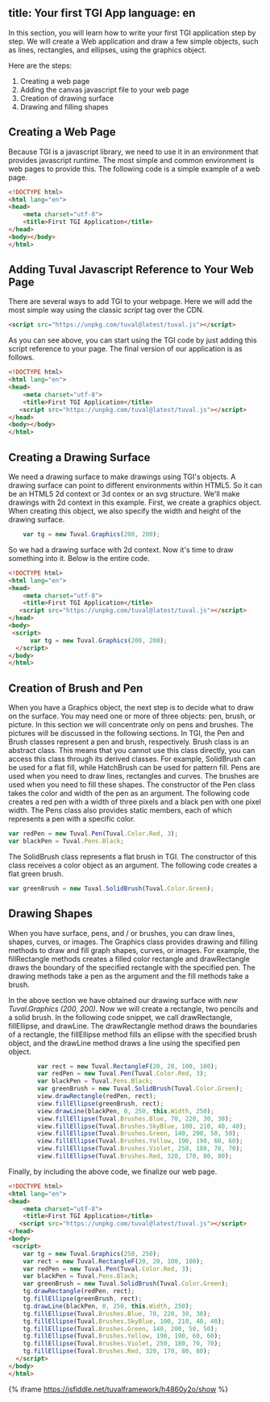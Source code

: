 title: Your first TGI App
language: en
---
In this section, you will learn how to write your first TGI application step by step. We will create a Web application and draw a few simple objects, such as lines, rectangles, and ellipses, using the graphics object.

Here are the steps:
1. Creating a web page
1. Adding the canvas javascript file to your web page
1. Creation of drawing surface
1. Drawing and filling shapes

## Creating a Web Page
Because TGI is a javascript library, we need to use it in an environment that provides javascript runtime. The most simple and common environment is web pages to provide this.  The following code is a simple example of a web page.

````html
<!DOCTYPE html>
<html lang="en">
<head>
    <meta charset="utf-8">
    <title>First TGI Application</title>
</head>
<body></body>
</html>
````

## Adding Tuval Javascript Reference to Your Web Page

There are several ways to add TGI to your webpage. Here we will add the most simple way using the classic *script* tag over the CDN.
````html
<script src="https://unpkg.com/tuval@latest/tuval.js"></script>
````
As you can see above, you can start using the TGI code by just adding this script reference to your page. The final version of our application is as follows.

````html
<!DOCTYPE html>
<html lang="en">
<head>
    <meta charset="utf-8">
    <title>First TGI Application</title>
   <script src="https://unpkg.com/tuval@latest/tuval.js"></script>
</head>
<body></body>
</html>
````

## Creating a Drawing Surface
We need a drawing surface to make drawings using TGI's objects. A drawing surface can point to different environments within HTML5. So it can be an HTML5 2d context or 3d contex or an svg structure. We'll make drawings with 2d context in this example. First, we create a graphics object. When creating this object, we also specify the width and height of the drawing surface.

```javascript
    var tg = new Tuval.Graphics(200, 200);
```

So we had a drawing surface with 2d context. Now it's time to draw something into it. Below is the entire code.

````html
<!DOCTYPE html>
<html lang="en">
<head>
    <meta charset="utf-8">
    <title>First TGI Application</title>
   <script src="https://unpkg.com/tuval@latest/tuval.js"></script>
</head>
<body>
 <script>
      var tg = new Tuval.Graphics(200, 200);
  </script>
</body>
</html>
````

## Creation of Brush and Pen

When you have a Graphics object, the next step is to decide what to draw on the surface. You may need one or more of three objects: pen, brush, or picture. In this section we will concentrate only on pens and brushes. The pictures will be discussed in the following sections.
In TGI, the Pen and Brush classes represent a pen and brush, respectively. Brush class is an abstract class. This means that you cannot use this class directly, you can access this class through its derived classes. For example, SolidBrush can be used for a flat fill, while HatchBrush can be used for pattern fill. Pens are used when you need to draw lines, rectangles and curves. The brushes are used when you need to fill these shapes.
The constructor of the Pen class takes the color and width of the pen as an argument. The following code creates a red pen with a width of three pixels and a black pen with one pixel width. The Pens class also provides static members, each of which represents a pen with a specific color.

````javascript
var redPen = new Tuval.Pen(Tuval.Color.Red, 3);
var blackPen = Tuval.Pens.Black;
````

The SolidBrush class represents a flat brush in TGI. The constructor of this class receives a color object as an argument. The following code creates a flat green brush.
````javascript
var greenBrush = new Tuval.SolidBrush(Tuval.Color.Green);
````

## Drawing Shapes
When you have surface, pens, and / or brushes, you can draw lines, shapes, curves, or images. The Graphics class provides drawing and filling methods to draw and fill graph shapes, curves, or images. For example, the fillRectangle methods creates a filled color rectangle and drawRectangle draws the boundary of the specified rectangle with the specified pen. The drawing methods take a pen as the argument and the fill methods take a brush.

In the above section we have obtained our drawing surface with *new Tuval.Graphics (200, 200)*. Now we will create a rectangle, two pencils and a solid brush. In the following code snippet, we call drawRectangle, fillEllipse, and drawLine. The drawRectangle method draws the boundaries of a rectangle, the fillEllipse method fills an ellipse with the specified brush object, and the drawLine method draws a line using the specified pen object.

````javascript
        var rect = new Tuval.RectangleF(20, 20, 100, 100);
        var redPen = new Tuval.Pen(Tuval.Color.Red, 3);
        var blackPen = Tuval.Pens.Black;
        var greenBrush = new Tuval.SolidBrush(Tuval.Color.Green);
        view.drawRectangle(redPen, rect);
        view.fillEllipse(greenBrush, rect);
        view.drawLine(blackPen, 0, 250, this.Width, 250);
        view.fillEllipse(Tuval.Brushes.Blue, 70, 220, 30, 30);
        view.fillEllipse(Tuval.Brushes.SkyBlue, 100, 210, 40, 40);
        view.fillEllipse(Tuval.Brushes.Green, 140, 200, 50, 50);
        view.fillEllipse(Tuval.Brushes.Yellow, 190, 190, 60, 60);
        view.fillEllipse(Tuval.Brushes.Violet, 250, 180, 70, 70);
        view.fillEllipse(Tuval.Brushes.Red, 320, 170, 80, 80);
````

Finally, by including the above code, we finalize our web page.

````html
<!DOCTYPE html>
<html lang="en">
<head>
    <meta charset="utf-8">
    <title>First TGI Application</title>
   <script src="https://unpkg.com/tuval@latest/tuval.js"></script>
</head>
<body>
 <script>
    var tg = new Tuval.Graphics(250, 250);
    var rect = new Tuval.RectangleF(20, 20, 100, 100);
    var redPen = new Tuval.Pen(Tuval.Color.Red, 3);
    var blackPen = Tuval.Pens.Black;
    var greenBrush = new Tuval.SolidBrush(Tuval.Color.Green);
    tg.drawRectangle(redPen, rect);
    tg.fillEllipse(greenBrush, rect);
    tg.drawLine(blackPen, 0, 250, this.Width, 250);
    tg.fillEllipse(Tuval.Brushes.Blue, 70, 220, 30, 30);
    tg.fillEllipse(Tuval.Brushes.SkyBlue, 100, 210, 40, 40);
    tg.fillEllipse(Tuval.Brushes.Green, 140, 200, 50, 50);
    tg.fillEllipse(Tuval.Brushes.Yellow, 190, 190, 60, 60);
    tg.fillEllipse(Tuval.Brushes.Violet, 250, 180, 70, 70);
    tg.fillEllipse(Tuval.Brushes.Red, 320, 170, 80, 80);
  </script>
</body>
</html>
````
{% iframe https://jsfiddle.net/tuvalframework/h4860y2o/show %}